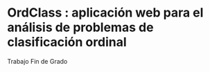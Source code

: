 # OrdClass : aplicación web para el análisis de problemas de clasificación ordinal
Trabajo Fin de Grado
